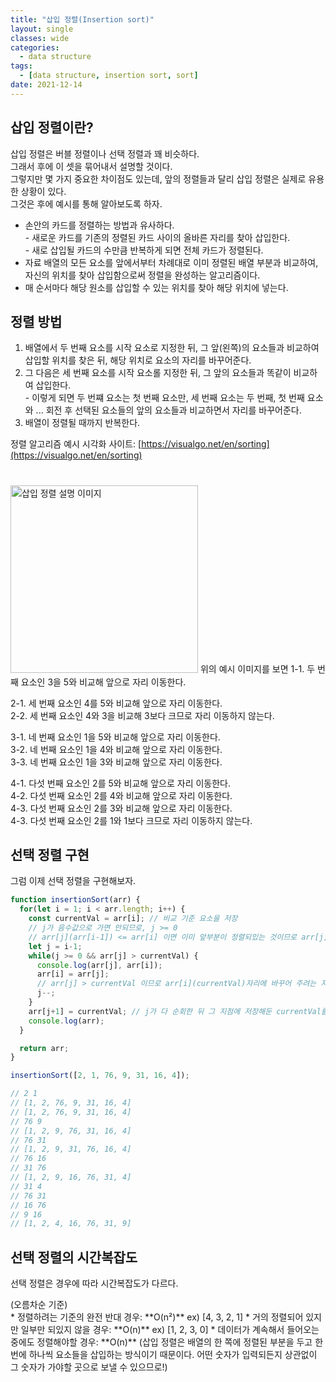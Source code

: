```yaml
---
title: "삽입 정렬(Insertion sort)"
layout: single
classes: wide
categories:
  - data structure
tags:
  - [data structure, insertion sort, sort]
date: 2021-12-14
---
```


## 삽입 정렬이란?
삽입 정렬은 버블 정렬이나 선택 정렬과 꽤 비슷하다.  
그래서 후에 이 셋을 묶어내서 설명할 것이다.  
그렇지만 몇 가지 중요한 차이점도 있는데, 앞의 정렬들과 달리 삽입 정렬은 실제로 유용한 상황이 있다.  
그것은 후에 예시를 통해 알아보도록 하자.  
* 손안의 카드를 정렬하는 방법과 유사하다.  
  \- 새로운 카드를 기존의 정렬된 카드 사이의 올바른 자리를 찾아 삽입한다.  
  \- 새로 삽입될 카드의 수만큼 반복하게 되면 전체 카드가 정렬된다.  
* 자료 배열의 모든 요소를 앞에서부터 차례대로 이미 정렬된 배열 부분과 비교하여, 자신의 위치를 찾아 삽입함으로써 정렬을 완성하는 알고리즘이다.
* 매 순서마다 해당 원소를 삽입할 수 있는 위치를 찾아 해당 위치에 넣는다.

## 정렬 방법
1. 배열에서 두 번째 요소를 시작 요소로 지정한 뒤, 그 앞(왼쪽)의 요소들과 비교하여 삽입할 위치를 찾은 뒤, 해당 위치로 요소의 자리를 바꾸어준다.
3. 그 다음은 세 번째 요소를 시작 요소롤 지정한 뒤, 그 앞의 요소들과 똑같이 비교하여 삽입한다.  
  \- 이렇게 되면 두 번쨰 요소는 첫 번째 요소만, 세 번째 요소는 두 번째, 첫 번째 요소와 ... 회전 후 선택된 요소들의 앞의 요소들과 비교하면서 자리를 바꾸어준다.
4. 배열이 정렬될 때까지 반복한다.  

정렬 알고리즘 예시 시각화 사이트: [https://visualgo.net/en/sorting](https://visualgo.net/en/sorting)
  
<img src='{{ "/assets/images/2021-12-14-post-img1.png" | relative_url }}' style="width:300px;margin-top: 1.8em;" title="삽입 정렬 설명 이미지" alt="삽입 정렬 설명 이미지"/>
위의 예시 이미지를 보면  
1-1. 두 번째 요소인 3을 5와 비교해 앞으로 자리 이동한다.  
  
2-1. 세 번째 요소인 4를 5와 비교해 앞으로 자리 이동한다.  
2-2. 세 번째 요소인 4와 3을 비교해 3보다 크므로 자리 이동하지 않는다.  
  
3-1. 네 번째 요소인 1을 5와 비교해 앞으로 자리 이동한다.  
3-2. 네 번째 요소인 1을 4와 비교해 앞으로 자리 이동한다.  
3-3. 네 번째 요소인 1을 3와 비교해 앞으로 자리 이동한다.  
  
4-1. 다섯 번째 요소인 2를 5와 비교해 앞으로 자리 이동한다.  
4-2. 다섯 번째 요소인 2를 4와 비교해 앞으로 자리 이동한다.  
4-3. 다섯 번째 요소인 2를 3와 비교해 앞으로 자리 이동한다.  
4-3. 다섯 번째 요소인 2를 1와 1보다 크므로 자리 이동하지 않는다.  

## 선택 정렬 구현
그럼 이제 선택 정렬을 구현해보자.

```javascript
function insertionSort(arr) {
  for(let i = 1; i < arr.length; i++) {
    const currentVal = arr[i]; // 비교 기준 요소을 저장
    // j가 음수값으로 가면 안되므로, j >= 0
    // arr[j](arr[i-1]) <= arr[i] 이면 이미 앞부분이 정렬되있는 것이므로 arr[j] > arr[i]일때만 loop를 돌도록 한다.
    let j = i-1;
    while(j >= 0 && arr[j] > currentVal) {
      console.log(arr[j], arr[i]);
      arr[i] = arr[j];
      // arr[j] > currentVal 이므로 arr[i](currentVal)자리에 바꾸어 주려는 지점의 요소를 대입한다.
      j--;
    }
    arr[j+1] = currentVal; // j가 다 순회한 뒤 그 지점에 저장해둔 currentVal를 대입한다.
    console.log(arr);
  }

  return arr;
}

insertionSort([2, 1, 76, 9, 31, 16, 4]);

// 2 1
// [1, 2, 76, 9, 31, 16, 4]
// [1, 2, 76, 9, 31, 16, 4]
// 76 9
// [1, 2, 9, 76, 31, 16, 4]
// 76 31
// [1, 2, 9, 31, 76, 16, 4]
// 76 16
// 31 76
// [1, 2, 9, 16, 76, 31, 4]
// 31 4
// 76 31
// 16 76
// 9 16
// [1, 2, 4, 16, 76, 31, 9]
```

## 선택 정렬의 시간복잡도
선택 정렬은 경우에 따라 시간복잡도가 다르다.  
<p style="margin-bottom: 0;">(오름차순 기준)</p>
* 정렬하려는 기준의 완전 반대 경우: **O(n²)**  
ex) [4, 3, 2, 1]
* 거의 정렬되어 있지만 일부만 되있지 않을 경우: **O(n)**  
ex) [1, 2, 3, 0]
* 데이터가 계속해서 들어오는 중에도 정렬해야할 경우: **O(n)**  
(삽입 정렬은 배열의 한 쪽에 정렬된 부분을 두고 한 번에 하나씩 요소들을 삽입하는 방식이기 때문이다.  
어떤 숫자가 입력되든지 상관없이 그 숫자가 가야할 곳으로 보낼 수 있으므로!)